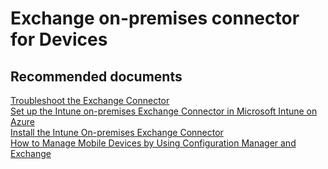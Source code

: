 <properties
	pageTitle="Exchange on-premises connector for Devices "
	description="Exchange on-premises connector for Devices "
	service="microsoft.intune"
	resource="intune"
	authors="mackie1604"
	displayOrder=""
	selfHelpType="generic"
	supportTopicIds="32435298"
	resourceTags=""
	productPesIds="15584"
	cloudEnvironments="public"
/>

# Exchange on-premises connector for Devices 

## **Recommended documents**

[Troubleshoot the Exchange Connector](https://docs.microsoft.com/intune-classic/troubleshoot/troubleshoot-exchange-connector)<br>
[Set up the Intune on-premises Exchange Connector in Microsoft Intune on Azure](https://docs.microsoft.com/intune/exchange-connector-install)<br>
[Install the Intune On-premises Exchange Connector](https://docs.microsoft.com/intune-classic/deploy-use/intune-on-premises-exchange-connector)<br>
[How to Manage Mobile Devices by Using Configuration Manager and Exchange](https://technet.microsoft.com/library/gg682001.aspx)<br>
